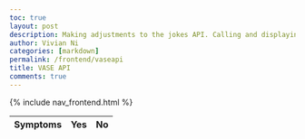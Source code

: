 ```yaml
---
toc: true
layout: post
description: Making adjustments to the jokes API. Calling and displaying information from AWS flask server
author: Vivian Ni
categories: [markdown]
permalink: /frontend/vaseapi
title: VASE API
comments: true
---
```


{% include nav_frontend.html %}

<table>
  <thead>
  <tr>
    <th>Symptoms</th>
    <th>Yes</th>
    <th>No</th>
  </tr>
  </thead>
  <tbody id="result">
    <!-- javascript generated data -->
  </tbody>
</table>

<!-- Script is layed out in a sequence (without a function) and will execute when page is loaded -->
<script>
const resultContainer = document.getElementById("result");

  const url = "https://vase.nighthawkcodescrums.gq/api/diagnosis/symptoms";

  // prepare fetch GET options
  const options = {
    method: 'GET', // *GET, POST, PUT, DELETE, etc.
    mode: 'cors', // no-cors, *cors, same-origin
    cache: 'default', // *default, no-cache, reload, force-cache, only-if-cached
    credentials: 'omit', // include, *same-origin, omit
    headers: {
      'Content-Type': 'application/json'
      // 'Content-Type': 'application/x-www-form-urlencoded',
    },
  };
  // prepare fetch PUT options, clones with JS Spread Operator (...)
  const put_options = {...options, method: 'PUT'}; // clones and replaces method

  // fetch the API
  fetch(url, options)
    // response is a RESTful "promise" on any successful fetch
    .then(response => {
      // check for response errors
      if (response.status !== 200) {
          error('GET API response failure: ' + response.status);
          return;
      }
      // valid response will have JSON data
      response.json().then(data => {
          console.log(data);
            for (const symptoms in data){
                console.log(symptoms);
            
                const tr = document.createElement("tr");
            
                const symptom_ele = document.createElement("td");
                symptom_ele.innerHTML = symptoms.toString();
            
            // this builds ALL td's (cells) into tr element
                tr.appendChild(symptom_ele);
                resultContainer.appendChild(tr);
            }
 
          })
      })

  // catch fetch errors (ie Nginx ACCESS to server blocked)
  .catch(err => {
    error(err + " " + url);
  });

  // Something went wrong with actions or responses
  function error(err) {
    // log as Error in console
    console.error(err);
    // append error to resultContainer
    const tr = document.createElement("tr");
    const td = document.createElement("td");
    td.innerHTML = err;
    tr.appendChild(td);
    resultContainer.appendChild(tr);
  }

</script>

